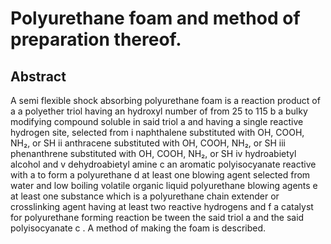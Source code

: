 # Polyurethane foam and method of preparation thereof.

## Abstract
A semi flexible shock absorbing polyurethane foam is a reaction product of a a polyether triol having an hydroxyl number of from 25 to 115 b a bulky modifying compound soluble in said triol a and having a single reactive hydrogen site, selected from i naphthalene substituted with OH, COOH, NH₂, or SH ii anthracene substituted with OH, COOH, NH₂, or SH iii phenanthrene substituted with OH, COOH, NH₂, or SH iv hydroabietyl alcohol and v dehydroabietyl amine c an aromatic polyisocyanate reactive with a to form a polyurethane d at least one blowing agent selected from water and low boiling volatile organic liquid polyurethane blowing agents e at least one substance which is a polyurethane chain extender or crosslinking agent having at least two reactive hydrogens and f a catalyst for polyurethane forming reaction be tween the said triol a and the said polyisocyanate c . A method of making the foam is described.